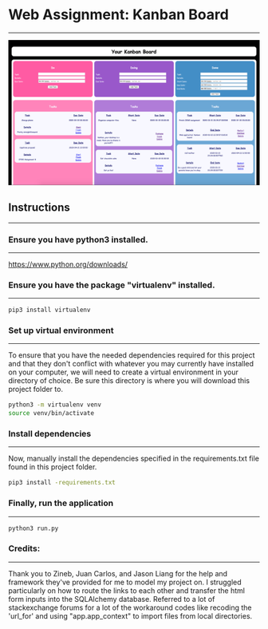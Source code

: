 # Web Assignment: Kanban Board
------
![kanban board preview](https://github.com/nathantorento/CS162/blob/master/kanban/Kanban_preview.png "Kanban Board Preview")

## Instructions
------

### Ensure you have python3 installed.
------
https://www.python.org/downloads/

### Ensure you have the package "virtualenv" installed.
------
```bash
pip3 install virtualenv
```

### Set up virtual environment
------
To ensure that you have the needed dependencies required for this project and that they don't conflict with whatever you may currently have installed on your computer, we will need to create a virtual environment in your directory of choice. Be sure this directory is where you will download this project folder to.

```bash
python3 -m virtualenv venv
source venv/bin/activate
```

### Install dependencies
------
Now, manually install the dependencies specified in the requirements.txt file found in this project folder.

```bash
pip3 install -requirements.txt
```

### Finally, run the application
------
```bash
python3 run.py
```

### Credits:
------
Thank you to Zineb, Juan Carlos, and Jason Liang for the help and framework they've provided for me to model my project on. I struggled particularly on how to route the links to each other and transfer the html form inputs into the SQLAlchemy database. Referred to a lot of stackexchange forums for a lot of the workaround codes like recoding the 'url_for' and using "app.app_context" to import files from local directories.

